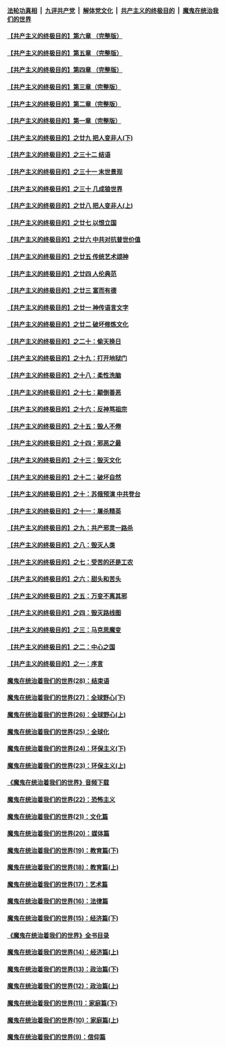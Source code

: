####  [法轮功真相](../../../../basic/blob/master/README.md?t=05222031) &nbsp;|&nbsp; [九评共产党](../../../../9ping.md/blob/master/README.md?t=05222031) &nbsp;|&nbsp; [解体党文化](../../../../jtdwh.md/blob/master/README.md?t=05222031)  &nbsp;|&nbsp; [共产主义的终极目的](../../../../gczydzjmd.md/blob/master/README.md?t=05222031) &nbsp;|&nbsp; [魔鬼在统治我们的世界](../../../../mgztzwmdsj.md/blob/master/README.md?t=05222031) 

#### [【共产主义的终极目的】第六章 （完整版）](../pages/nsc422/n11428913.md?t=05222031) 

#### [【共产主义的终极目的】第五章 （完整版）](../pages/nsc422/n11428912.md?t=05222031) 

#### [【共产主义的终极目的】第四章 （完整版）](../pages/nsc422/n11428907.md?t=05222031) 

#### [【共产主义的终极目的】第三章（完整版）](../pages/nsc422/n11428848.md?t=05222031) 

#### [【共产主义的终极目的】第二章（完整版）](../pages/nsc422/n11428831.md?t=05222031) 

#### [【共产主义的终极目的】第一章（完整版）](../pages/nsc422/n11417651.md?t=05222031) 

#### [【共产主义的终极目的】之廿九 把人变非人(下)](../pages/nsc422/n11344140.md?t=05222031) 

#### [【共产主义的终极目的】之三十二 结语](../pages/nsc422/n11360535.md?t=05222031) 

#### [【共产主义的终极目的】之三十一 末世景观](../pages/nsc422/n11351129.md?t=05222031) 

#### [【共产主义的终极目的】之三十 几成狼世界](../pages/nsc422/n11348280.md?t=05222031) 

#### [【共产主义的终极目的】之廿八 把人变非人(上)](../pages/nsc422/n11340492.md?t=05222031) 

#### [【共产主义的终极目的】之廿七 以恨立国](../pages/nsc422/n11336944.md?t=05222031) 

#### [【共产主义的终极目的】之廿六 中共对抗普世价值](../pages/nsc422/n11324785.md?t=05222031) 

#### [【共产主义的终极目的】之廿五 传统艺术颂神](../pages/nsc422/n11296396.md?t=05222031) 

#### [【共产主义的终极目的】之廿四 人伦典范](../pages/nsc422/n11296397.md?t=05222031) 

#### [【共产主义的终极目的】之廿三 富而有德](../pages/nsc422/n11283598.md?t=05222031) 

#### [【共产主义的终极目的】之廿一 神传语言文字](../pages/nsc422/n11263265.md?t=05222031) 

#### [【共产主义的终极目的】之廿二 破坏修炼文化](../pages/nsc422/n11245728.md?t=05222031) 

#### [【共产主义的终极目的】之二十：偷天换日](../pages/nsc422/n11238846.md?t=05222031) 

#### [【共产主义的终极目的】之十九：打开地狱门](../pages/nsc422/n11206376.md?t=05222031) 

#### [【共产主义的终极目的】之十八：柔性洗脑](../pages/nsc422/n11199994.md?t=05222031) 

#### [【共产主义的终极目的】之十七：颠倒善恶](../pages/nsc422/n11179782.md?t=05222031) 

#### [【共产主义的终极目的】之十六：反神骂祖宗](../pages/nsc422/n11166798.md?t=05222031) 

#### [【共产主义的终极目的】之十五：毁人不倦](../pages/nsc422/n11166792.md?t=05222031) 

#### [【共产主义的终极目的】之十四：邪恶之最](../pages/nsc422/n11150249.md?t=05222031) 

#### [【共产主义的终极目的】之十三：毁灭文化](../pages/nsc422/n11135227.md?t=05222031) 

#### [【共产主义的终极目的】之十二：破坏自然](../pages/nsc422/n11135214.md?t=05222031) 

#### [【共产主义的终极目的】之十：苏俄预演 中共登台](../pages/nsc422/n11118424.md?t=05222031) 

#### [【共产主义的终极目的】之十一：屠杀精英](../pages/nsc422/n11118442.md?t=05222031) 

#### [【共产主义的终极目的】之九：共产邪灵一路杀](../pages/nsc422/n11114139.md?t=05222031) 

#### [【共产主义的终极目的】之八：毁灭人类](../pages/nsc422/n11108503.md?t=05222031) 

#### [【共产主义的终极目的】之七：受苦的还是工农](../pages/nsc422/n11101809.md?t=05222031) 

#### [【共产主义的终极目的】之六：甜头和苦头](../pages/nsc422/n11096971.md?t=05222031) 

#### [【共产主义的终极目的】之五：万变不离其邪](../pages/nsc422/n11091285.md?t=05222031) 

#### [【共产主义的终极目的】之四：毁灭路线图](../pages/nsc422/n11086284.md?t=05222031) 

#### [【共产主义的终极目的】之三：马克思魔变](../pages/nsc422/n11061941.md?t=05222031) 

#### [【共产主义的终极目的】之二：中心之国](../pages/nsc422/n11047728.md?t=05222031) 

#### [【共产主义的终极目的】之一：序言](../pages/nsc422/n11086077.md?t=05222031) 

#### [魔鬼在统治着我们的世界(28)：结束语](../pages/nsc422/n10936246.md?t=05222031) 

#### [魔鬼在统治着我们的世界(27)：全球野心(下)](../pages/nsc422/n10928319.md?t=05222031) 

#### [魔鬼在统治着我们的世界(26)：全球野心(上)](../pages/nsc422/n10900318.md?t=05222031) 

#### [魔鬼在统治着我们的世界(25)：全球化](../pages/nsc422/n10788205.md?t=05222031) 

#### [魔鬼在统治着我们的世界(24)：环保主义(下)](../pages/nsc422/n10695307.md?t=05222031) 

#### [魔鬼在统治着我们的世界(23)：环保主义(上)](../pages/nsc422/n10688613.md?t=05222031) 

#### [《魔鬼在统治着我们的世界》音频下载](../pages/nsc422/n10635553.md?t=05222031) 

#### [魔鬼在统治着我们的世界(22)：恐怖主义](../pages/nsc422/n10614727.md?t=05222031) 

#### [魔鬼在统治着我们的世界(21)：文化篇](../pages/nsc422/n10597706.md?t=05222031) 

#### [魔鬼在统治着我们的世界(20)：媒体篇](../pages/nsc422/n10586579.md?t=05222031) 

#### [魔鬼在统治着我们的世界(19)：教育篇(下)](../pages/nsc422/n10564808.md?t=05222031) 

#### [魔鬼在统治着我们的世界(18)：教育篇(上)](../pages/nsc422/n10526970.md?t=05222031) 

#### [魔鬼在统治着我们的世界(17)：艺术篇](../pages/nsc422/n10499093.md?t=05222031) 

#### [魔鬼在统治着我们的世界(16)：法律篇](../pages/nsc422/n10485969.md?t=05222031) 

#### [魔鬼在统治着我们的世界(15)：经济篇(下)](../pages/nsc422/n10469975.md?t=05222031) 

#### [《魔鬼在统治着我们的世界》全书目录](../pages/nsc422/n10464261.md?t=05222031) 

#### [魔鬼在统治着我们的世界(14)：经济篇(上)](../pages/nsc422/n10457370.md?t=05222031) 

#### [魔鬼在统治着我们的世界(13)：政治篇(下)](../pages/nsc422/n10448270.md?t=05222031) 

#### [魔鬼在统治着我们的世界(12)：政治篇(上)](../pages/nsc422/n10444576.md?t=05222031) 

#### [魔鬼在统治着我们的世界(11)：家庭篇(下)](../pages/nsc422/n10440961.md?t=05222031) 

#### [魔鬼在统治着我们的世界(10)：家庭篇(上)](../pages/nsc422/n10435448.md?t=05222031) 

#### [魔鬼在统治着我们的世界(9)：信仰篇](../pages/nsc422/n10432159.md?t=05222031) 

